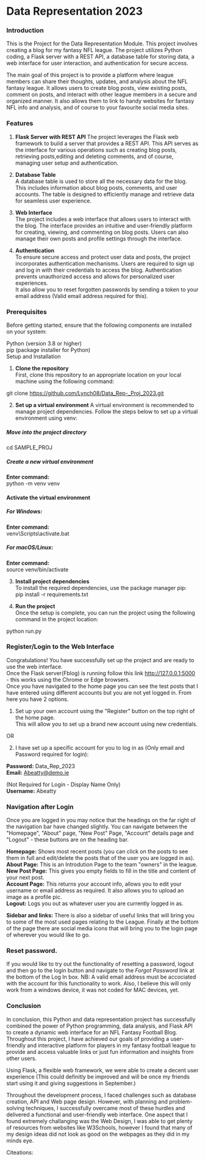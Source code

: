 # Data Representation 2023  
### Introduction  
This is the Project for the Data Representation Module. This project involves creating a blog for my fantasy NFL league. The project utilizes Python coding, a Flask server with a REST API, a database table for storing data, a web interface for user interaction, and authentication for secure access.  

The main goal of this project is to provide a platform where league members can share their thoughts, updates, and analysis about the NFL fantasy league. It allows users to create blog posts, view existing posts, comment on posts, and interact with other league members in a secure and organized manner. It also allows them to link to handy websites for fantasy NFL info and analysis, and of course to your favourite social media sites.  

### Features  
1. **Flask Server with REST API**
The project leverages the Flask web framework to build a server that provides a REST API. This API serves as the interface for various operations such as creating blog posts, retrieving posts,editing and deleting comments, and of course, managing user setup and authentication.  

2. **Database Table**  
A database table is used to store all the necessary data for the blog. This includes information about blog posts, comments, and user accounts. The table is designed to efficiently manage and retrieve data for seamless user experience.  

3. **Web Interface**  
The project includes a web interface that allows users to interact with the blog. The interface provides an intuitive and user-friendly platform for creating, viewing, and commenting on blog posts. Users can also manage their own posts and profile settings through the interface.  

4. **Authentication**  
To ensure secure access and protect user data and posts, the project incorporates authentication mechanisms. Users are required to sign up and log in with their credentials to access the blog. Authentication prevents unauthorized access and allows for personalized user experiences.  
It also allow you to reset forgotten passwords by sending a token to your email address (Valid email address required for this).  

### Prerequisites  
Before getting started, ensure that the following components are installed on your system:  

Python (version 3.8 or higher)  
pip (package installer for Python)  
Setup and Installation  
1. **Clone the repository**  
First, clone this repository to an appropriate location on your local machine using the following command:  

git clone https://github.com/Lynch08/Data_Rep-_Proj_2023.git

2. **Set up a virtual environment**
A virtual environment is recommended to manage project dependencies. Follow the steps below to set up a virtual environment using venv:

##### Move into the project directory
cd SAMPLE_PROJ

##### Create a new virtual environment
**Enter command:**    
python -m venv venv

#### Activate the virtual environment
##### For Windows:
**Enter command:**  
venv\Scripts\activate.bat 

##### For macOS/Linux:
**Enter command:**    
source venv/bin/activate  

3. **Install project dependencies**  
To install the required dependencies, use the package manager pip:  
pip install -r requirements.txt  

4. **Run the project**  
Once the setup is complete, you can run the project using the following command in the project location:  

python run.py  


### Register/Login to the Web Interface
Congratulations! You have successfully set up the project and are ready to use the web interface.  
Once the Flask server(Fblog) is running follow this link http://127.0.0.1:5000 - this works using the Chrome or Edge browsers.  
Once you have navigated to the home page you can see the test posts that I have entered using different accounts but you are not yet logged in.
From here you have 2 options.

1. Set up your own account using the "Register" button on the top right of the home page.  
This will allow you to set up a brand new account using new credentials.  

OR

2. I have set up a specific account for you to log in as (Only email and Password required for login): 

**Password:** Data_Rep_2023  
**Email:** Abeatty@demo.ie  

(Not Required for Login - Display Name Only)   
**Username:** Abeatty  

### Navigation  after Login
Once you are logged in you may notice that the headings on the far right of the navigation bar have changed slightly. You can navigate between the "Homepage", "About" page, "New Post" Page, "Account" details page and "Logout" - these buttons are on the heading bar.  

**Homepage:** Shows most recent posts (you can click on the posts to see them in full and edit/delete the posts that of the user you are logged in as).  
**About Page:** This is an Introdution Page to the team "owners" in the league.
**New Post Page:** This gives you empty fields to fill in the title and content of your next post.  
**Account Page:** This returns your account info, allows you to edit your username or email address as required. It also allows you to upload an image as a profile pic.  
**Logout:** Logs you out as whatever user you are currently logged in as.  

**Sidebar and links:** There is also a sidebar of useful links that will bring you to some of the most used pages relating to the League. Finally at the bottom of the page there are social media icons that will bring you to the login page of wherever you would like to go.

### Reset password.
If you would like to try out the functionality of resetting a password, logout and then go to the login button and navigate to the *Forgot Password* link at the bottom of the Log In box.
NB: A valid email address must be accociated with the account for this functionality to work. Also, I believe this will only work from a windows device, it was not coded for MAC devices, yet.

### Conclusion

In conclusion, this Python and data representation project has successfully combined the power of Python programming, data analysis, and Flask API to create a dynamic web interface for an NFL Fantasy Football Blog. Throughout this project, I have achieved our goals of providing a user-friendly and interactive platform for players in my fantasy football league to provide and access valuable links or just fun information and insights from other users.

Using Flask, a flexible web framework, we were able to create a decent user experience (This could definitly be improved and will be once my friends start using it and giving suggestions in September.)  

Throughout the development process, I faced challenges such as database creation, API and Web page design. However, with planning and problem-solving techniques, I successfully overcame most of these hurdles and delivered a functional and user-friendly web interface. One aspect that I found extremely challanging was the Web Design, I was able to get plenty of resources from websites like W3Schools, however I found that many of my design ideas did not look as good on the webpages as they did in my minds eye.


Citeations:











